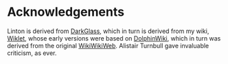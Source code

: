 # Acknowledgements

Linton is derived from [DarkGlass](https://github.com/rrthomas/DarkGlass), which in turn is derived from my wiki, [Wiklet](https://rrt.sc3d.org/Software/Wiklet), whose early versions were based on [DolphinWiki](https://web.archive.org/web/20051025080507/http://www.object-arts.co.uk:80/wiki/html/Dolphin/FrontPage.htm), which in turn was derived from the original [WikiWikiWeb](http://c2.com/cgi/wiki). Alistair Turnbull gave invaluable criticism, as ever.
